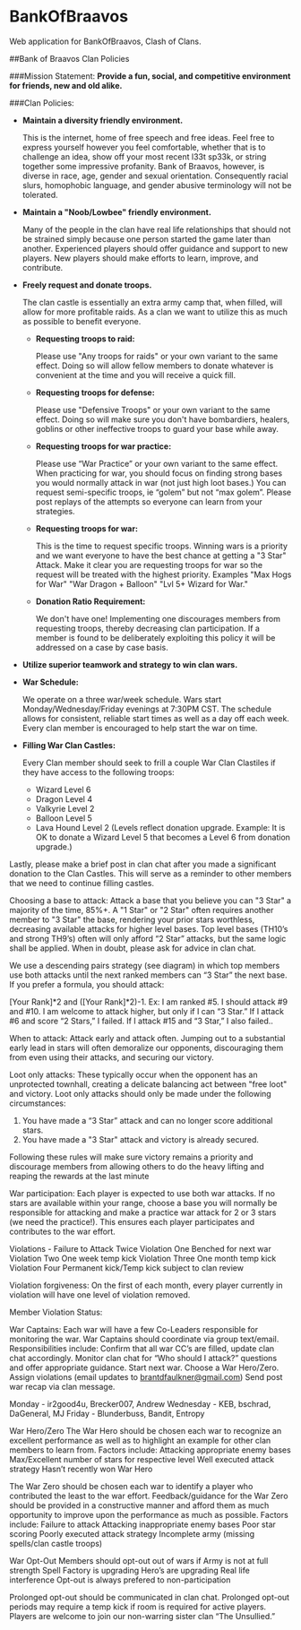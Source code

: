 # BankOfBraavos
Web application for BankOfBraavos, Clash of Clans.

##Bank of Braavos Clan Policies

###Mission Statement:
**Provide a fun, social, and competitive environment for friends, new and old alike.**

###Clan Policies:

+ **Maintain a diversity friendly environment.**

  This is the internet, home of free speech and free ideas.  Feel free to express yourself however you feel comfortable, whether that is to challenge an idea, show off your most recent l33t sp33k, or string together some impressive profanity.  Bank of Braavos, however, is diverse in race, age, gender and sexual orientation.  Consequently racial slurs, homophobic language, and gender abusive terminology will not be tolerated.

+ **Maintain a "Noob/Lowbee" friendly environment.**

  Many of the people in the clan have real life relationships that should not be strained simply because one person started the game later than another.  Experienced players should offer guidance and support to new players.  New players should make efforts to learn, improve, and contribute.

+ **Freely request and donate troops.**

  The clan castle is essentially an extra army camp that, when filled, will allow for more profitable raids.  As a clan we want to utilize this as much as possible to benefit everyone.

  * **Requesting troops to raid:**

    Please use "Any troops for raids" or your own variant to the same effect.  Doing so will allow fellow members to donate whatever is convenient at the time and you will receive a quick fill.

  * **Requesting troops for defense:**

    Please use "Defensive Troops" or your own variant to the same effect. Doing so will make sure you don't have bombardiers, healers, goblins or other ineffective troops to guard your base while away.

  * **Requesting troops for war practice:**

    Please use “War Practice” or your own variant to the same effect. When practicing for war, you should focus on finding strong bases you would normally attack in war (not just high loot bases.) You can request semi-specific troops, ie “golem” but not “max golem”. Please post replays of the attempts so everyone can learn from your strategies.

  * **Requesting troops for war:**

    This is the time to request specific troops.  Winning wars is a priority and we want everyone to have the best chance at getting a "3 Star" Attack.  Make it clear you are requesting troops for war so the request will be treated with the highest priority.  Examples "Max Hogs for War" "War Dragon + Balloon" "Lvl 5+ Wizard for War."

  * **Donation Ratio Requirement:**

    We don't have one!  Implementing one discourages members from requesting troops, thereby decreasing clan participation.  If a member is found to be deliberately exploiting this policy it will be addressed on a case by case basis.

+ **Utilize superior teamwork and strategy to win clan wars.**

* **War Schedule:**

  We operate on a three war/week schedule.  Wars start Monday/Wednesday/Friday evenings at 7:30PM CST. The schedule allows for consistent, reliable start times as well as a day off each week. Every clan member is encouraged to help start the war on time.

* **Filling War Clan Castles:**

  Every Clan member should seek to frill a couple War Clan Clastiles if they have access to the following troops:

  * Wizard Level 6
  * Dragon Level 4
  * Valkyrie Level 2
  * Balloon Level 5
  * Lava Hound Level 2
  (Levels reflect donation upgrade. Example: It is OK to donate a Wizard Level 5 that becomes a Level 6 from donation upgrade.)


Lastly, please make a brief post in clan chat after you made a significant donation to the Clan Castles.  This will serve as a reminder to other members that we need to continue filling castles.

Choosing a base to attack: Attack a base that you believe you can "3 Star" a majority of the time, 85%+.  A "1 Star" or "2 Star" often requires another member to "3 Star" the base, rendering your prior stars worthless, decreasing available attacks for higher level bases. Top level bases (TH10’s and strong TH9’s) often will only afford “2 Star” attacks, but the same logic shall be applied. When in doubt, please ask for advice in clan chat.

We use a descending pairs strategy (see diagram) in which top members use both attacks until the next ranked members can “3 Star” the next base.  If you prefer a formula, you should attack:

[Your Rank]*2 and ([Your Rank]*2)-1. Ex: I am ranked #5. I should attack #9 and #10.  I am welcome to attack higher, but only if I can “3 Star.” If I attack #6 and score “2 Stars,” I failed.  If I attack #15 and “3 Star,” I also failed..




When to attack: Attack early and attack often.  Jumping out to a substantial early lead in stars will often demoralize our opponents, discouraging them from even using their attacks, and securing our victory.

Loot only attacks: These typically occur when the opponent has an unprotected townhall, creating a delicate balancing act between "free loot" and victory.  Loot only attacks should only be made under the following circumstances:
1) You have made a “3 Star” attack and can no longer score additional stars.
2) You have made a "3 Star" attack and victory is already secured.

Following these rules will make sure victory remains a priority and discourage members from allowing others to do the heavy lifting and reaping the rewards at the last minute

War participation: Each player is expected to use both war attacks. If no stars are available within your range, choose a base you will normally be responsible for attacking and make a practice war attack for 2 or 3 stars (we need the practice!). This ensures each player participates and contributes to the war effort.

Violations - Failure to Attack Twice
Violation One
Benched for next war
Violation Two
One week temp kick
Violation Three
One month temp kick
Violation Four
Permanent kick/Temp kick subject to clan review

Violation forgiveness: On the first of each month, every player currently in violation will have one level of violation removed.

Member Violation Status:


War Captains: Each war will have a few Co-Leaders responsible for monitoring the war. War Captains should coordinate via group text/email. Responsibilities include:
Confirm that all war CC’s are filled, update clan chat accordingly.
Monitor clan chat for “Who should I attack?” questions and offer appropriate guidance.
Start next war.
Choose a War Hero/Zero.
Assign violations (email updates to brantdfaulkner@gmail.com)
Send post war recap via clan message.

Monday - ir2good4u, Brecker007, Andrew
Wednesday - KEB, bschrad, DaGeneral, MJ
Friday - Blunderbuss, Bandit, Entropy

War Hero/Zero
The War Hero should be chosen each war to recognize an excellent performance as well as to highlight an example for other clan members to learn from.
Factors include:
Attacking appropriate enemy bases
Max/Excellent number of stars for respective level
Well executed attack strategy
Hasn’t recently won War Hero

The War Zero should be chosen each war to identify a player who contributed the least to the war effort. Feedback/guidance for the War Zero should be provided in a constructive manner and afford them as much opportunity to improve upon the performance as much as possible.
Factors include:
Failure to attack
Attacking inappropriate enemy bases
Poor star scoring
Poorly executed attack strategy
Incomplete army (missing spells/clan castle troops)

War Opt-Out
Members should opt-out out of wars if
Army is not at full strength
Spell Factory is upgrading
Hero’s are upgrading
Real life interference
Opt-out is always prefered to non-participation

Prolonged opt-out should be communicated in clan chat. Prolonged opt-out periods may require a temp kick if room is required for active players.  Players are welcome to join our non-warring sister clan “The Unsullied.”






